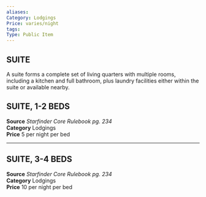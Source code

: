 ```yaml
---
aliases: 
Category: Lodgings  
Price: varies/night
tags: 
Type: Public Item
---
```

## SUITE

A suite forms a complete set of living quarters with multiple rooms, including a kitchen and full bathroom, plus laundry facilities either within the suite or available nearby.  

##  SUITE, 1-2 BEDS

**Source** _Starfinder Core Rulebook pg. 234_  
**Category** Lodgings  
**Price** 5 per night per bed

---

##  SUITE, 3-4 BEDS

**Source** _Starfinder Core Rulebook pg. 234_  
**Category** Lodgings  
**Price** 10 per night per bed

